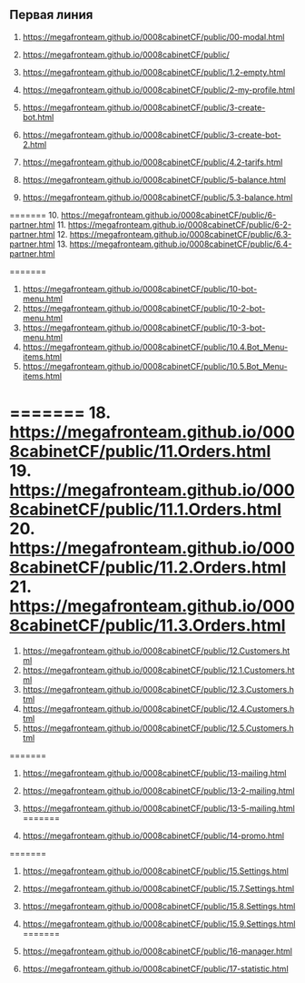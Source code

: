 ## Первая линия
1.  <https://megafronteam.github.io/0008cabinetCF/public/00-modal.html>
2. <https://megafronteam.github.io/0008cabinetCF/public/>
3. <https://megafronteam.github.io/0008cabinetCF/public/1.2-empty.html>
4. <https://megafronteam.github.io/0008cabinetCF/public/2-my-profile.html>
5. <https://megafronteam.github.io/0008cabinetCF/public/3-create-bot.html>
6. <https://megafronteam.github.io/0008cabinetCF/public/3-create-bot-2.html>
7. <https://megafronteam.github.io/0008cabinetCF/public/4.2-tarifs.html>
   
8. <https://megafronteam.github.io/0008cabinetCF/public/5-balance.html>
9.  <https://megafronteam.github.io/0008cabinetCF/public/5.3-balance.html>
    
=======
10. <https://megafronteam.github.io/0008cabinetCF/public/6-partner.html>
11. <https://megafronteam.github.io/0008cabinetCF/public/6-2-partner.html>
12. <https://megafronteam.github.io/0008cabinetCF/public/6.3-partner.html>
13. <https://megafronteam.github.io/0008cabinetCF/public/6.4-partner.html>
    
=======
1.  <https://megafronteam.github.io/0008cabinetCF/public/10-bot-menu.html>
2.  <https://megafronteam.github.io/0008cabinetCF/public/10-2-bot-menu.html>
3.  <https://megafronteam.github.io/0008cabinetCF/public/10-3-bot-menu.html>
4.  <https://megafronteam.github.io/0008cabinetCF/public/10.4.Bot_Menu-items.html>
5.  <https://megafronteam.github.io/0008cabinetCF/public/10.5.Bot_Menu-items.html>
    
=======
18. <https://megafronteam.github.io/0008cabinetCF/public/11.Orders.html>
19. <https://megafronteam.github.io/0008cabinetCF/public/11.1.Orders.html>
20. <https://megafronteam.github.io/0008cabinetCF/public/11.2.Orders.html>
21. <https://megafronteam.github.io/0008cabinetCF/public/11.3.Orders.html>
=======
1.  <https://megafronteam.github.io/0008cabinetCF/public/12.Customers.html>
2.  <https://megafronteam.github.io/0008cabinetCF/public/12.1.Customers.html>
3.  <https://megafronteam.github.io/0008cabinetCF/public/12.3.Customers.html>
4.  <https://megafronteam.github.io/0008cabinetCF/public/12.4.Customers.html>
5.  <https://megafronteam.github.io/0008cabinetCF/public/12.5.Customers.html>

=======
1.  <https://megafronteam.github.io/0008cabinetCF/public/13-mailing.html>
2.  <https://megafronteam.github.io/0008cabinetCF/public/13-2-mailing.html>
3.  <https://megafronteam.github.io/0008cabinetCF/public/13-5-mailing.html>
=======
    
1.  <https://megafronteam.github.io/0008cabinetCF/public/14-promo.html>

=======
1.  <https://megafronteam.github.io/0008cabinetCF/public/15.Settings.html>
2.  <https://megafronteam.github.io/0008cabinetCF/public/15.7.Settings.html>
3.  <https://megafronteam.github.io/0008cabinetCF/public/15.8.Settings.html>
4.  <https://megafronteam.github.io/0008cabinetCF/public/15.9.Settings.html>
=======

1.  <https://megafronteam.github.io/0008cabinetCF/public/16-manager.html>
2.  <https://megafronteam.github.io/0008cabinetCF/public/17-statistic.html>